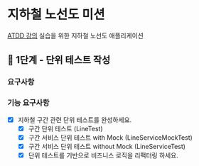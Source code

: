 # 지하철 노선도 미션

[ATDD 강의](https://edu.nextstep.camp/c/R89PYi5H) 실습을 위한 지하철 노선도 애플리케이션

## 🚀 1단계 - 단위 테스트 작성

### 요구사항

### 기능 요구사항

- [x] 지하철 구간 관련 단위 테스트를 완성하세요.
    - [x] 구간 단위 테스트 (LineTest)
    - [x] 구간 서비스 단위 테스트 with Mock (LineServiceMockTest)
    - [x] 구간 서비스 단위 테스트 without Mock (LineServiceTest)
    - [x] 단위 테스트를 기반으로 비즈니스 로직을 리팩터링 하세요.